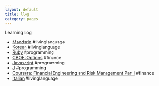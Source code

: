 ```yaml
---
layout: default
title: llog
category: pages
---
```


Learning Log

   * [Mandarin](mandarin.html) #livinglanguage
   * [Korean](korean.html) #livinglanguage
   * [Ruby](ruby.html) #programming
   * [CBOE: Options](cboe.html) #finance
   * [Javascript](javascript.html) #programming
   * [J](j.html) #programming
   * [Coursera: Financial Engineering and Risk Management Part I](fineng_riskmgmt_1.html) #finance
   * [Italian](italian.html) #livinglanguage
